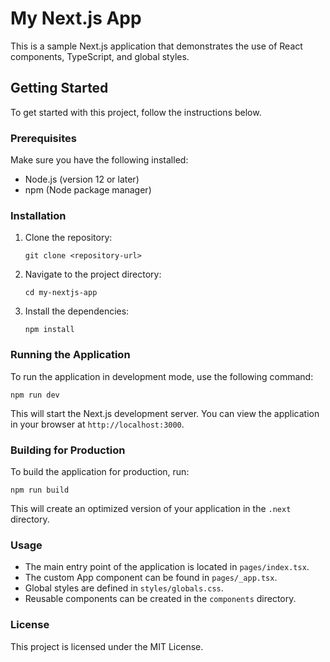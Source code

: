 # My Next.js App

This is a sample Next.js application that demonstrates the use of React components, TypeScript, and global styles.

## Getting Started

To get started with this project, follow the instructions below.

### Prerequisites

Make sure you have the following installed:

- Node.js (version 12 or later)
- npm (Node package manager)

### Installation

1. Clone the repository:

   ```
   git clone <repository-url>
   ```

2. Navigate to the project directory:

   ```
   cd my-nextjs-app
   ```

3. Install the dependencies:

   ```
   npm install
   ```

### Running the Application

To run the application in development mode, use the following command:

```
npm run dev
```

This will start the Next.js development server. You can view the application in your browser at `http://localhost:3000`.

### Building for Production

To build the application for production, run:

```
npm run build
```

This will create an optimized version of your application in the `.next` directory.

### Usage

- The main entry point of the application is located in `pages/index.tsx`.
- The custom App component can be found in `pages/_app.tsx`.
- Global styles are defined in `styles/globals.css`.
- Reusable components can be created in the `components` directory.

### License

This project is licensed under the MIT License.